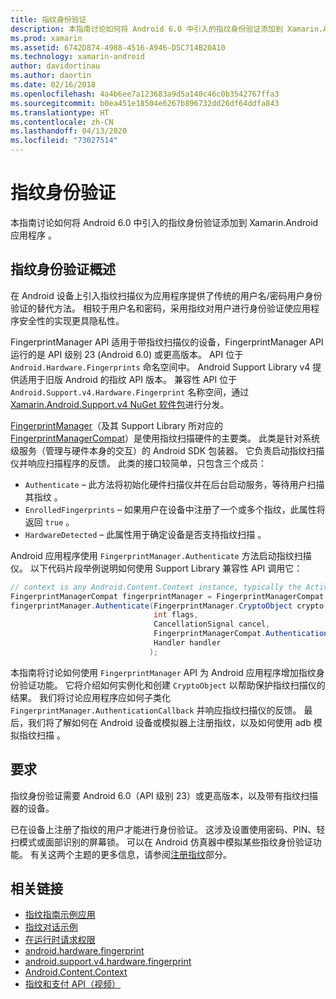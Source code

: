 ```yaml
---
title: 指纹身份验证
description: 本指南讨论如何将 Android 6.0 中引入的指纹身份验证添加到 Xamarin.Android 应用程序。
ms.prod: xamarin
ms.assetid: 6742D874-4988-4516-A946-D5C714B20A10
ms.technology: xamarin-android
author: davidortinau
ms.author: daortin
ms.date: 02/16/2018
ms.openlocfilehash: 4a4b6ee7a123683a9d5a140c46c0b3542767ffa3
ms.sourcegitcommit: b0ea451e18504e6267b896732dd26df64ddfa843
ms.translationtype: HT
ms.contentlocale: zh-CN
ms.lasthandoff: 04/13/2020
ms.locfileid: "73027514"
---
```

# <a name="fingerprint-authentication"></a>指纹身份验证

本指南讨论如何将 Android 6.0 中引入的指纹身份验证添加到 Xamarin.Android 应用程序  。

## <a name="fingerprint-authentication-overview"></a>指纹身份验证概述

在 Android 设备上引入指纹扫描仪为应用程序提供了传统的用户名/密码用户身份验证的替代方法。 相较于用户名和密码，采用指纹对用户进行身份验证使应用程序安全性的实现更具隐私性。

FingerprintManager API 适用于带指纹扫描仪的设备，FingerprintManager API 运行的是 API 级别 23 (Android 6.0) 或更高版本。 API 位于 `Android.Hardware.Fingerprints` 命名空间中。 Android Support Library v4 提供适用于旧版 Android 的指纹 API 版本。 兼容性 API 位于 `Android.Support.v4.Hardware.Fingerprint` 名称空间，通过 [Xamarin.Android.Support.v4 NuGet 软件包](https://www.nuget.org/packages/Xamarin.Android.Support.v4/)进行分发。

[FingerprintManager](https://developer.android.com/reference/android/hardware/fingerprint/FingerprintManager.html)（及其 Support Library 所对应的 [FingerprintManagerCompat](https://developer.android.com/reference/android/support/v4/hardware/fingerprint/FingerprintManagerCompat.html)）是使用指纹扫描硬件的主要类。 此类是针对系统级服务（管理与硬件本身的交互）的 Android SDK 包装器。 它负责启动指纹扫描仪并响应扫描程序的反馈。 此类的接口较简单，只包含三个成员：

- `Authenticate` &ndash; 此方法将初始化硬件扫描仪并在后台启动服务，等待用户扫描其指纹  。
- `EnrolledFingerprints` &ndash; 如果用户在设备中注册了一个或多个指纹，此属性将返回 `true` 。
- `HardwareDetected` &ndash; 此属性用于确定设备是否支持指纹扫描  。

Android 应用程序使用 `FingerprintManager.Authenticate` 方法启动指纹扫描仪。 以下代码片段举例说明如何使用 Support Library 兼容性 API 调用它：

```csharp
// context is any Android.Content.Context instance, typically the Activity 
FingerprintManagerCompat fingerprintManager = FingerprintManagerCompat.From(context);
fingerprintManager.Authenticate(FingerprintManager.CryptoObject crypto,
                                int flags,
                                CancellationSignal cancel,
                                FingerprintManagerCompat.AuthenticationCallback callback,
                                Handler handler
                               );
```

本指南将讨论如何使用 `FingerprintManager` API 为 Android 应用程序增加指纹身份验证功能。 它将介绍如何实例化和创建 `CryptoObject` 以帮助保护指纹扫描仪的结果。 我们将讨论应用程序应如何子类化 `FingerprintManager.AuthenticationCallback` 并响应指纹扫描仪的反馈。 最后，我们将了解如何在 Android 设备或模拟器上注册指纹，以及如何使用 adb 模拟指纹扫描  。

## <a name="requirements"></a>要求

指纹身份验证需要 Android 6.0（API 级别 23）或更高版本，以及带有指纹扫描器的设备。 

已在设备上注册了指纹的用户才能进行身份验证。 这涉及设置使用密码、PIN、轻扫模式或面部识别的屏幕锁。 可以在 Android 仿真器中模拟某些指纹身份验证功能。  有关这两个主题的更多信息，请参阅[注册指纹](enrolling-fingerprint.md)部分。 

## <a name="related-links"></a>相关链接

- [指纹指南示例应用](https://docs.microsoft.com/samples/xamarin/monodroid-samples/fingerprintguide)
- [指纹对话示例](https://docs.microsoft.com/samples/xamarin/monodroid-samples/android-m-fingerprintdialog)
- [在运行时请求权限](https://developer.android.com/training/permissions/requesting.html)
- [android.hardware.fingerprint](https://developer.android.com/reference/android/hardware/fingerprint/package-summary.html)
- [android.support.v4.hardware.fingerprint](https://developer.android.com/reference/android/support/v4/hardware/fingerprint/package-summary.html)
- [Android.Content.Context](xref:Android.Content.Context)
- [指纹和支付 API（视频）](https://youtu.be/VOn7VrTRlA4)
